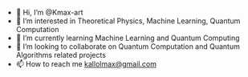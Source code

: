 - 👋 Hi, I’m @Kmax-art
- 👀 I’m interested in Theoretical Physics, Machine Learning, Quantum Computation
- 🌱 I’m currently learning Machine Learning and Quantum Computing
- 💞️ I’m looking to collaborate on Quantum Computation and Quantum Algorithms related projects
- 📫 How to reach me kallolmax@gmail.com

<!---
Kmax-art/Kmax-art is a ✨ special ✨ repository because its `README.md` (this file) appears on your GitHub profile.
You can click the Preview link to take a look at your changes.
--->
